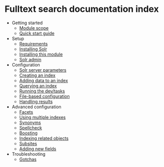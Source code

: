 # Fulltext search documentation index

- Getting started
    - [Module scope](01_getting_started.md#module-scope)
    - [Quick start guide](01_getting_started.md#quick-start)
- Setup
    - [Requirements](02_setup.md#requirements)
    - [Installing Solr](02_setup.md#installing-solr)
    - [Installing this module](02_setup.md#installing-the-module)
    - [Solr admin](02_setup.md#solr-admin)
- Configuration
    - [Solr server parameters](03_configuration.md#solr-server-parameters)
    - [Creating an index](03_configuration.md#creating-an-index)
    - [Adding data to an index](03_configuration.md#adding-data-to-an-index)
    - [Querying an index](03_configuration.md#querying-the-index)
    - [Running the dev/tasks](03_configuration.md#dev-tasks)
    - [File-based configuration](03_configuration.md#file-based-configuration)
    - [Handling results](03_configuration.md#handling-results)
- Advanced configuration
    - [Facets](04_advanced_configuration.md#facets)
    - [Using multiple indexes](04_advanced_configuration.md#multiple-indexes)
    - [Synonyms](04_advanced_configuration.md#synonyms)
    - [Spellcheck](04_advanced_configuration.md#spell-check)
    - [Boosting](04_advanced_configuration.md#boosting)
    - [Indexing related objects](04_advanced_configuration.md#indexing-related-objects)
    - [Subsites](04_advanced_configuration.md#subsites)
    - [Adding new fields](04_advanced_configuration.md#adding-new-fields)
- Troubleshooting
    - [Gotchas](05_troubleshooting.md#common-gotchas)
